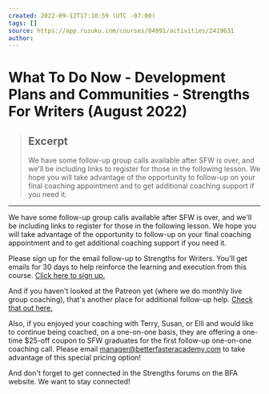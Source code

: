 ```yaml
---
created: 2022-09-12T17:10:59 (UTC -07:00)
tags: []
source: https://app.ruzuku.com/courses/84991/activities/2419631
author: 
---
```


# What To Do Now - Development Plans and Communities - Strengths For Writers (August 2022)

> ## Excerpt
> We have some follow-up group calls available after SFW is over, and we'll be including links to register for those in the following lesson. We hope you will take advantage of the opportunity to follow-up on your final coaching appointment and to get additional coaching support if you need it.

---
We have some follow-up group calls available after SFW is over, and we'll be including links to register for those in the following lesson. We hope you will take advantage of the opportunity to follow-up on your final coaching appointment and to get additional coaching support if you need it.

Please sign up for the email follow-up to Strengths for Writers. You'll get emails for 30 days to help reinforce the learning and execution from this course. [Click here to sign up.](https://mailchi.mp/betterfasteracademy/sfw101)

And if you haven't looked at the Patreon yet (where we do monthly live group coaching), that's another place for additional follow-up help. [Check that out here.](https://www.patreon.com/beccasyme)

Also, if you enjoyed your coaching with Terry, Susan, or Elli and would like to continue being coached, on a one-on-one basis, they are offering a one-time $25-off coupon to SFW graduates for the first follow-up one-on-one coaching call. Please email manager@betterfasteracademy.com to take advantage of this special pricing option!

And don't forget to get connected in the Strengths forums on the BFA website. We want to stay connected!
